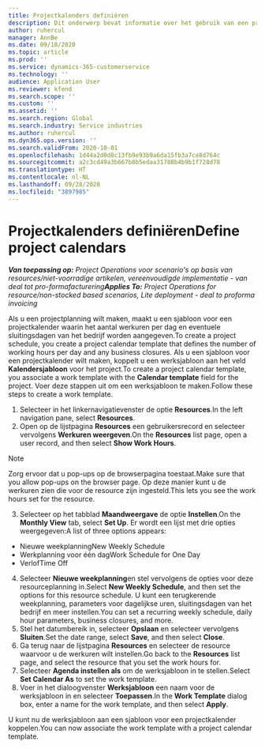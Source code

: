 ```yaml
---
title: Projectkalenders definiëren
description: Dit onderwerp bevat informatie over het gebruik van een projectkalender om de projectplanning bij te houden.
author: ruhercul
manager: AnnBe
ms.date: 09/18/2020
ms.topic: article
ms.prod: ''
ms.service: dynamics-365-customerservice
ms.technology: ''
audience: Application User
ms.reviewer: kfend
ms.search.scope: ''
ms.custom: ''
ms.assetid: ''
ms.search.region: Global
ms.search.industry: Service industries
ms.author: ruhercul
ms.dyn365.ops.version: ''
ms.search.validFrom: 2020-10-01
ms.openlocfilehash: 1d44a2d0d8c13fb9e93b9a6da15fb3a7ce8d764c
ms.sourcegitcommit: a2c3cd49a3b667b8b5edaa31788b4b9b1f728d78
ms.translationtype: HT
ms.contentlocale: nl-NL
ms.lasthandoff: 09/28/2020
ms.locfileid: "3897985"
---
```

# <a name="define-project-calendars"></a><span data-ttu-id="f5165-103">Projectkalenders definiëren</span><span class="sxs-lookup"><span data-stu-id="f5165-103">Define project calendars</span></span>

<span data-ttu-id="f5165-104">_**Van toepassing op:** Project Operations voor scenario's op basis van resources/niet-voorradige artikelen, vereenvoudigde implementatie - van deal tot pro-formafacturering_</span><span class="sxs-lookup"><span data-stu-id="f5165-104">_**Applies To:** Project Operations for resource/non-stocked based scenarios, Lite deployment - deal to proforma invoicing_</span></span>

<span data-ttu-id="f5165-105">Als u een projectplanning wilt maken, maakt u een sjabloon voor een projectkalender waarin het aantal werkuren per dag en eventuele sluitingsdagen van het bedrijf worden aangegeven.</span><span class="sxs-lookup"><span data-stu-id="f5165-105">To create a project schedule, you create a project calendar template that defines the number of working hours per day and any business closures.</span></span> <span data-ttu-id="f5165-106">Als u een sjabloon voor een projectkalender wilt maken, koppelt u een werksjabloon aan het veld **Kalendersjabloon** voor het project.</span><span class="sxs-lookup"><span data-stu-id="f5165-106">To create a project calendar template, you associate a work template with the **Calendar template** field for the project.</span></span> <span data-ttu-id="f5165-107">Voer deze stappen uit om een werksjabloon te maken.</span><span class="sxs-lookup"><span data-stu-id="f5165-107">Follow these steps to create a work template.</span></span>

1. <span data-ttu-id="f5165-108">Selecteer in het linkernavigatievenster de optie **Resources**.</span><span class="sxs-lookup"><span data-stu-id="f5165-108">In the left navigation pane, select **Resources**.</span></span> 
2. <span data-ttu-id="f5165-109">Open op de lijstpagina **Resources** een gebruikersrecord en selecteer vervolgens **Werkuren weergeven**.</span><span class="sxs-lookup"><span data-stu-id="f5165-109">On the **Resources** list page, open a user record, and then select **Show Work Hours**.</span></span>

  > [!NOTE]
  > <span data-ttu-id="f5165-110">Zorg ervoor dat u pop-ups op de browserpagina toestaat.</span><span class="sxs-lookup"><span data-stu-id="f5165-110">Make sure that you allow pop-ups on the browser page.</span></span> <span data-ttu-id="f5165-111">Op deze manier kunt u de werkuren zien die voor de resource zijn ingesteld.</span><span class="sxs-lookup"><span data-stu-id="f5165-111">This lets you see the work hours set for the resource.</span></span>
  
3. <span data-ttu-id="f5165-112">Selecteer op het tabblad **Maandweergave** de optie **Instellen**.</span><span class="sxs-lookup"><span data-stu-id="f5165-112">On the **Monthly View** tab, select **Set Up**.</span></span> <span data-ttu-id="f5165-113">Er wordt een lijst met drie opties weergegeven:</span><span class="sxs-lookup"><span data-stu-id="f5165-113">A list of three options appears:</span></span> 

  - <span data-ttu-id="f5165-114">Nieuwe weekplanning</span><span class="sxs-lookup"><span data-stu-id="f5165-114">New Weekly Schedule</span></span>
  - <span data-ttu-id="f5165-115">Werkplanning voor één dag</span><span class="sxs-lookup"><span data-stu-id="f5165-115">Work Schedule for One Day</span></span>
  - <span data-ttu-id="f5165-116">Verlof</span><span class="sxs-lookup"><span data-stu-id="f5165-116">Time Off</span></span>

4. <span data-ttu-id="f5165-117">Selecteer **Nieuwe weekplanning**en stel vervolgens de opties voor deze resourceplanning in.</span><span class="sxs-lookup"><span data-stu-id="f5165-117">Select **New Weekly Schedule**, and then set the options for this resource schedule.</span></span> <span data-ttu-id="f5165-118">U kunt een terugkerende weekplanning, parameters voor dagelijkse uren, sluitingsdagen van het bedrijf en meer instellen.</span><span class="sxs-lookup"><span data-stu-id="f5165-118">You can set a recurring weekly schedule, daily hour parameters, business closures, and more.</span></span>
5. <span data-ttu-id="f5165-119">Stel het datumbereik in, selecteer **Opslaan** en selecteer vervolgens **Sluiten**.</span><span class="sxs-lookup"><span data-stu-id="f5165-119">Set the date range, select **Save**, and then select **Close**.</span></span> 
6. <span data-ttu-id="f5165-120">Ga terug naar de lijstpagina **Resources** en selecteer de resource waarvoor u de werkuren wilt instellen.</span><span class="sxs-lookup"><span data-stu-id="f5165-120">Go back to the **Resources** list page, and select the resource that you set the work hours for.</span></span> 
7. <span data-ttu-id="f5165-121">Selecteer **Agenda instellen als** om de werksjabloon in te stellen.</span><span class="sxs-lookup"><span data-stu-id="f5165-121">Select **Set Calendar As** to set the work template.</span></span> 
8. <span data-ttu-id="f5165-122">Voer in het dialoogvenster **Werksjabloon** een naam voor de werksjabloon in en selecteer **Toepassen**.</span><span class="sxs-lookup"><span data-stu-id="f5165-122">In the **Work Template** dialog box, enter a name for the work template, and then select **Apply**.</span></span> 

<span data-ttu-id="f5165-123">U kunt nu de werksjabloon aan een sjabloon voor een projectkalender koppelen.</span><span class="sxs-lookup"><span data-stu-id="f5165-123">You can now associate the work template with a project calendar template.</span></span>
